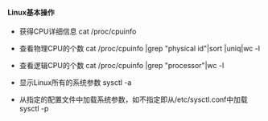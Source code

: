 #### Linux基本操作

* 获得CPU详细信息
cat /proc/cpuinfo

* 查看物理CPU的个数
cat /proc/cpuinfo |grep "physical id"|sort |uniq|wc -l

* 查看逻辑CPU的个数
cat /proc/cpuinfo |grep "processor"|wc -l 

* 显示Linux所有的系统参数
sysctl -a

* 从指定的配置文件中加载系统参数，如不指定即从/etc/sysctl.conf中加载
sysctl -p
